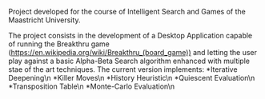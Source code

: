 Project developed for the course of Intelligent Search and Games of the Maastricht University. 

The project consists in the development of a Desktop Application capable of running the Breakthru game (https://en.wikipedia.org/wiki/Breakthru_(board_game)) and letting the user play against a basic Alpha-Beta Search algorithm enhanced with multiple stae of the art techniques.
The current version implements:
  \*Iterative Deepening\n
  \*Killer Moves\n
  \*History Heuristic\n
  \*Quiescent Evaluation\n
  \*Transposition Table\n
  \*Monte-Carlo Evaluation\n
